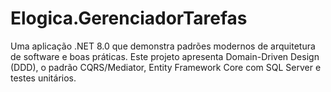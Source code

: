 # Elogica.GerenciadorTarefas
Uma aplicação .NET 8.0 que demonstra padrões modernos de arquitetura de software e boas práticas. Este projeto apresenta Domain-Driven Design (DDD), o padrão CQRS/Mediator, Entity Framework Core com SQL Server e testes unitários.
